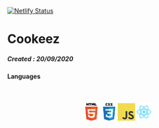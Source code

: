 [![Netlify Status](https://api.netlify.com/api/v1/badges/acbb9b56-b04e-4d29-b823-d3f46b68eac1/deploy-status)](https://app.netlify.com/sites/cookeez/deploys)

# Cookeez
##### Created : 20/09/2020 

#### Languages
<div style="display: flex; justify-content: center; align-items: center; padding: 1em;">
  <img
    alt="HTML5"
    title="HTML"
    width="40px"
    style="margin: 20px 0;"
    src="https://raw.githubusercontent.com/github/explore/80688e429a7d4ef2fca1e82350fe8e3517d3494d/topics/html/html.png"
  />
  <img
    alt="CSS3"
    title="CSS"      
    width="40px"
    style="margin: 20px 0;"
    src="https://raw.githubusercontent.com/github/explore/80688e429a7d4ef2fca1e82350fe8e3517d3494d/topics/css/css.png"
  />
  <img
    alt="JS"
    title="JavaScript"
    width="40px"
    style="margin: 20px 0;"
    src="https://raw.githubusercontent.com/github/explore/80688e429a7d4ef2fca1e82350fe8e3517d3494d/topics/javascript/javascript.png"
  />
  <img
  alt="React"
  title="React"
  width="40px"
  src="https://raw.githubusercontent.com/github/explore/80688e429a7d4ef2fca1e82350fe8e3517d3494d/topics/react/react.png"
  />
</div>
